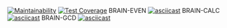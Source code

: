 [![Maintainability](https://api.codeclimate.com/v1/badges/2e439b84bc25274450e3/maintainability)](https://codeclimate.com/github/Grigorevv/backend-project-lvl1/maintainability)
[![Test Coverage](https://api.codeclimate.com/v1/badges/2e439b84bc25274450e3/test_coverage)](https://codeclimate.com/github/Grigorevv/backend-project-lvl1/test_coverage)
BRAIN-EVEN
[![asciicast](https://asciinema.org/a/VU0Eii6LnUxwS9VZ82V8KkVhf.svg)](https://asciinema.org/a/VU0Eii6LnUxwS9VZ82V8KkVhf)
BRAIN-CALC
[![asciicast](https://asciinema.org/a/Su5SYY4ruIe2feMkEGRCs8258.svg)](https://asciinema.org/a/Su5SYY4ruIe2feMkEGRCs8258)
BRAIN-GCD
[![asciicast](https://asciinema.org/a/mcqrAz7jV5w7udxCCzClylAiW.svg)](https://asciinema.org/a/mcqrAz7jV5w7udxCCzClylAiW)
